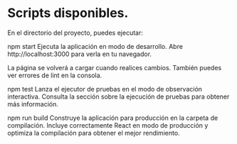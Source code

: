 # Scripts disponibles.

En el directorio del proyecto, puedes ejecutar:

npm start
Ejecuta la aplicación en modo de desarrollo.
Abre http://localhost:3000 para verla en tu navegador.

La página se volverá a cargar cuando realices cambios.
También puedes ver errores de lint en la consola.

npm test
Lanza el ejecutor de pruebas en el modo de observación interactiva.
Consulta la sección sobre la ejecución de pruebas para obtener más información.

npm run build
Construye la aplicación para producción en la carpeta de compilación.
Incluye correctamente React en modo de producción y optimiza la compilación para obtener el mejor rendimiento.

